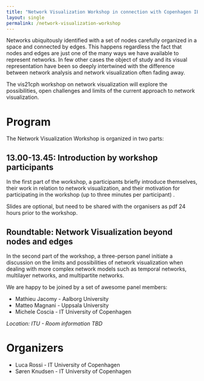 ```yaml
---
title: "Network Visualization Workshop in connection with Copenhagen IEEE VIS 2021 Satellite at ITU"
layout: single
permalink: /network-visualization-workshop
---
```

Networks ubiquitously identified with a set of nodes carefully organized in a space and connected by edges. This happens regardless the fact that  nodes and edges are just one of the many ways we have available to represent networks. In few other cases the object of study and its visual representation have been so deeply intertwined with the difference between network analysis and network visualization often fading away. 

The vis21cph workshop on network visualization will explore the possibilities, open challenges and limits of the current approach to network visualization. 

# Program

The Network Visualization Workshop is organized in two parts: 

## 13.00-13.45: Introduction by workshop participants

In the first part of the workshop, a participants briefly introduce themselves, their work in relation to network visualization, and their motivation for participating in the workshop (up to three minutes per participant) . 

Slides are optional, but need to be shared with the organisers as pdf 24 hours prior to the workshop.

## Roundtable: Network Visualization beyond nodes and edges

In the second part of the workshop, a three-person panel initiate a discussion on the limits and possibilities of network visualization when dealing with more complex network models such as temporal networks, multilayer networks, and multipartite networks. 

We are happy to be joined by a set of awesome panel members:
* Mathieu Jacomy - Aalborg University
* Matteo Magnani - Uppsala University
* Michele Coscia - IT University of Copenhagen

*Location: ITU - Room information TBD*

# Organizers
* Luca Rossi - IT University of Copenhagen
* Søren Knudsen - IT University of Copenhagen
